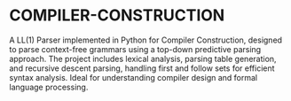 # COMPILER-CONSTRUCTION
A LL(1) Parser implemented in Python for Compiler Construction, designed to parse context-free grammars using a top-down predictive parsing approach. The project includes lexical analysis, parsing table generation, and recursive descent parsing, handling first and follow sets for efficient syntax analysis. Ideal for understanding compiler design and formal language processing.
